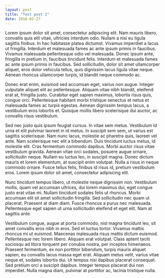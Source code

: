 ```yaml
---
layout: post
title: "Test post 1"
date: 2016-02-27
---
```


Lorem ipsum dolor sit amet, consectetur adipiscing elit. Nam mauris libero, convallis quis elit vitae, ultricies interdum odio. Nullam a nisi eu ligula sagittis finibus. In hac habitasse platea dictumst. Vivamus imperdiet a lacus ut fringilla. Interdum et malesuada fames ac ante ipsum primis in faucibus. Vivamus malesuada pellentesque odio vel malesuada. Donec ipsum ante, fringilla in pretium in, faucibus tincidunt felis. Interdum et malesuada fames ac ante ipsum primis in faucibus. Sed sollicitudin, dolor sit amet ullamcorper aliquet, eros dolor vehicula tellus, quis dignissim lacus ligula vitae neque. Aenean rhoncus ullamcorper turpis, id blandit neque commodo ac.

Donec erat enim, euismod sed accumsan eget, varius non augue. Integer vulputate aliquet elit ac pellentesque. Aliquam vitae nibh blandit, eleifend erat at, fringilla justo. Curabitur eget sapien maximus, lobortis risus quis, congue orci. Pellentesque habitant morbi tristique senectus et netus et malesuada fames ac turpis egestas. Aenean dignissim tempus lacus, a vestibulum eros lobortis et. Quisque mollis libero scelerisque dui auctor, ac convallis risus vestibulum.

Sed nec justo quis ipsum feugiat cursus. In vitae sem metus. Vestibulum id urna et elit pulvinar laoreet in id metus. In suscipit sem sem, ut varius est sagittis scelerisque. Nam nunc lacus, molestie ac pharetra quis, laoreet vel ante. Nam scelerisque nec elit a bibendum. Duis tincidunt luctus metus, id molestie elit. Cras fermentum commodo dapibus. Morbi auctor risus vitae vestibulum gravida. Aenean vitae orci sodales, posuere augue ornare, sollicitudin neque. Nullam eu luctus leo, in suscipit magna. Donec dictum mauris et lorem elementum, at suscipit enim volutpat. Nulla a risus in neque commodo ornare. Fusce tellus felis, finibus id risus id, pretium vestibulum eros. Lorem ipsum dolor sit amet, consectetur adipiscing elit.

Nunc tincidunt tempus libero, ut molestie neque dignissim non. Vestibulum mollis, quam vel accumsan ultrices, dui lorem maximus dui, eget congue justo erat vitae mi. Nullam tincidunt sodales felis ut rhoncus. Morbi accumsan elit sit amet sollicitudin fringilla. Sed sollicitudin nec quam ut placerat. Praesent at diam diam. Fusce rhoncus a purus nec malesuada. Pellentesque eget sapien ut urna sollicitudin eleifend et eget elit. Nam at sagittis ante.

Vestibulum congue, augue at porta commodo, nisl magna tincidunt leo, sit amet convallis eros nibh in eros. Sed et luctus tortor. Vivamus mattis rhoncus mi ut euismod. Maecenas malesuada risus mattis dictum euismod. Pellentesque nec lorem libero. Aliquam erat volutpat. Class aptent taciti sociosqu ad litora torquent per conubia nostra, per inceptos himenaeos. Praesent fermentum, ex non porttitor bibendum, turpis mauris aliquet sapien, eu convallis lacus massa eget erat. Aliquam metus velit, varius vitae neque et, sodales lobortis dui. Ut tempus nisi dapibus placerat consequat. Sed pretium orci a suscipit dapibus. Integer tempus placerat dui non imperdiet. Nulla magna diam, pulvinar at porttitor ac, lacinia tristique nulla.
